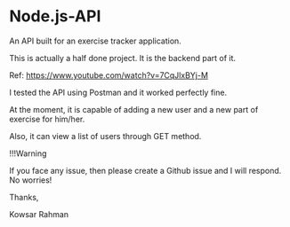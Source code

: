 # Node.js-API
An API built for an exercise tracker application.

This is actually a half done project. It is the backend part of it.

Ref: https://www.youtube.com/watch?v=7CqJlxBYj-M

I tested the API using Postman and it worked perfectly fine.

At the moment, it is capable of adding a new user and a new part of exercise for him/her.

Also, it can view a list of users through GET method.


!!!Warning

If you face any issue, then please create a Github issue and I will respond. No worries!

Thanks,

Kowsar Rahman
